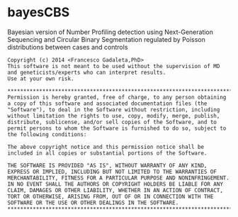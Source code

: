 # bayesCBS
Bayesian version of Number Profiling detection using Next-Generation Sequencing and 
Circular Binary Segmentation regulated by Poisson distributions between cases and controls




    Copyright (c) 2014 <Francesco Gadaleta,PhD>
    This software is not meant to be used without the supervision of MD and geneticists/experts who can interpret results.
    Use at your own risk.
    
    ********************************************************************************************************
    Permission is hereby granted, free of charge, to any person obtaining a copy of this software and associated documentation files (the "Software"), to deal in the Software without restriction, including without limitation the rights to use, copy, modify, merge, publish, distribute, sublicense, and/or sell copies of the Software, and to permit persons to whom the Software is furnished to do so, subject to the following conditions:

    The above copyright notice and this permission notice shall be included in all copies or substantial portions of the Software.

    THE SOFTWARE IS PROVIDED "AS IS", WITHOUT WARRANTY OF ANY KIND, EXPRESS OR IMPLIED, INCLUDING BUT NOT LIMITED TO THE WARRANTIES OF MERCHANTABILITY, FITNESS FOR A PARTICULAR PURPOSE AND NONINFRINGEMENT. IN NO EVENT SHALL THE AUTHORS OR COPYRIGHT HOLDERS BE LIABLE FOR ANY CLAIM, DAMAGES OR OTHER LIABILITY, WHETHER IN AN ACTION OF CONTRACT, TORT OR OTHERWISE, ARISING FROM, OUT OF OR IN CONNECTION WITH THE SOFTWARE OR THE USE OR OTHER DEALINGS IN THE SOFTWARE.
    ********************************************************************************************************
    
    

